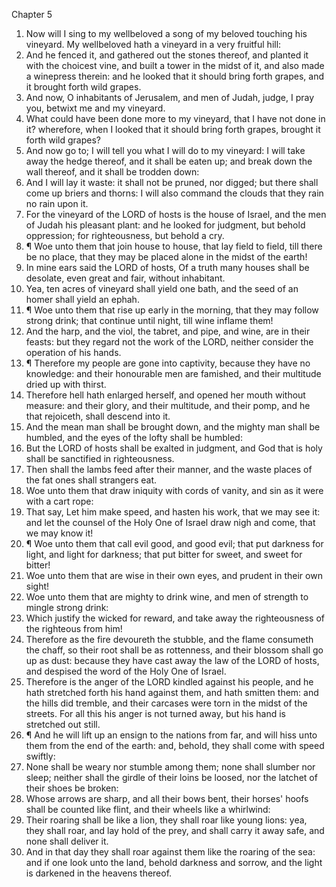 

Chapter 5

1. Now will I sing to my wellbeloved a song of my beloved touching his vineyard.  My wellbeloved hath a vineyard in a very fruitful hill:
2. And he fenced it, and gathered out the stones thereof, and planted it with the choicest vine, and built a tower in the midst of it, and also made a winepress therein: and he looked that it should bring forth grapes, and it brought forth wild grapes.
3. And now, O inhabitants of Jerusalem, and men of Judah, judge, I pray you, betwixt me and my vineyard.
4. What could have been done more to my vineyard, that I have not done in it?  wherefore, when I looked that it should bring forth grapes, brought it forth wild grapes?
5. And now go to; I will tell you what I will do to my vineyard: I will take away the hedge thereof, and it shall be eaten up; and break down the wall thereof, and it shall be trodden down:
6. And I will lay it waste: it shall not be pruned, nor digged; but there shall come up briers and thorns: I will also command the clouds that they rain no rain upon it.
7. For the vineyard of the LORD of hosts is the house of Israel, and the men of Judah his pleasant plant: and he looked for judgment, but behold oppression; for righteousness, but behold a cry.
8. ¶ Woe unto them that join house to house, that lay field to field, till there be no place, that they may be placed alone in the midst of the earth!
9. In mine ears said the LORD of hosts, Of a truth many houses shall be desolate, even great and fair, without inhabitant.
10. Yea, ten acres of vineyard shall yield one bath, and the seed of an homer shall yield an ephah.
11. ¶ Woe unto them that rise up early in the morning, that they may follow strong drink; that continue until night, till wine inflame them!
12. And the harp, and the viol, the tabret, and pipe, and wine, are in their feasts: but they regard not the work of the LORD, neither consider the operation of his hands.
13. ¶ Therefore my people are gone into captivity, because they have no knowledge: and their honourable men are famished, and their multitude dried up with thirst.
14. Therefore hell hath enlarged herself, and opened her mouth without measure: and their glory, and their multitude, and their pomp, and he that rejoiceth, shall descend into it.
15. And the mean man shall be brought down, and the mighty man shall be humbled, and the eyes of the lofty shall be humbled:
16. But the LORD of hosts shall be exalted in judgment, and God that is holy shall be sanctified in righteousness.
17. Then shall the lambs feed after their manner, and the waste places of the fat ones shall strangers eat.
18. Woe unto them that draw iniquity with cords of vanity, and sin as it were with a cart rope:
19. That say, Let him make speed, and hasten his work, that we may see it: and let the counsel of the Holy One of Israel draw nigh and come, that we may know it!
20. ¶ Woe unto them that call evil good, and good evil; that put darkness for light, and light for darkness; that put bitter for sweet, and sweet for bitter!
21. Woe unto them that are wise in their own eyes, and prudent in their own sight!
22. Woe unto them that are mighty to drink wine, and men of strength to mingle strong drink:
23. Which justify the wicked for reward, and take away the righteousness of the righteous from him!
24. Therefore as the fire devoureth the stubble, and the flame consumeth the chaff, so their root shall be as rottenness, and their blossom shall go up as dust: because they have cast away the law of the LORD of hosts, and despised the word of the Holy One of Israel.
25. Therefore is the anger of the LORD kindled against his people, and he hath stretched forth his hand against them, and hath smitten them: and the hills did tremble, and their carcases were torn in the midst of the streets.  For all this his anger is not turned away, but his hand is stretched out still.
26. ¶ And he will lift up an ensign to the nations from far, and will hiss unto them from the end of the earth: and, behold, they shall come with speed swiftly:
27. None shall be weary nor stumble among them; none shall slumber nor sleep; neither shall the girdle of their loins be loosed, nor the latchet of their shoes be broken:
28. Whose arrows are sharp, and all their bows bent, their horses' hoofs shall be counted like flint, and their wheels like a whirlwind:
29. Their roaring shall be like a lion, they shall roar like young lions: yea, they shall roar, and lay hold of the prey, and shall carry it away safe, and none shall deliver it.
30. And in that day they shall roar against them like the roaring of the sea: and if one look unto the land, behold darkness and sorrow, and the light is darkened in the heavens thereof.
